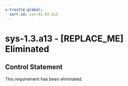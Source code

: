 ```yaml
---
x-trestle-global:
  sort-id: sys-01.03.a13
---
```


# sys-1.3.a13 - \[REPLACE_ME\] Eliminated

## Control Statement

This requirement has been eliminated.
